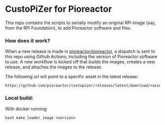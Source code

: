 # CustoPiZer for Pioreactor

This repo contains the scripts to serially modify an original RPi image (say, from the RPi Foundation), to add Pioreactor software and files.

### How does it work?

When a new release is made in [pioreactor/pioreactor](https://github.com/Pioreactor/pioreactor), a dispatch is sent to this repo using Github Actions, including the version of Pioreactor software to use. A new workflow is kicked off that builds the images, creates a new release, and attaches the images to the release.

The following url will point to a specific asset in the latest release:
```
https://github.com/pioreactor/custopizer/releases/latest/download/<asset_name>
```



### Local build:

With docker running:

```
bash make_leader_image <version>
```
